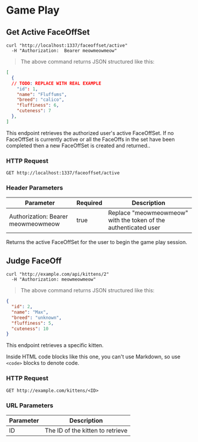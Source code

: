 # Game Play

## Get Active FaceOffSet

```shell
curl "http://localhost:1337/faceoffset/active"
  -H "Authorization:  Bearer meowmeowmeow"
```

> The above command returns JSON structured like this:

```json
[
  {
  // TODO: REPLACE WITH REAL EXAMPLE
    "id": 1,
    "name": "Fluffums",
    "breed": "calico",
    "fluffiness": 6,
    "cuteness": 7
  },
]
```

This endpoint retrieves the authorized user's active FaceOffSet.  If no FaceOffSet is currently active or all the FaceOffs in the set have been completed then a new FaceOffSet is created and returned..

### HTTP Request

`GET http://localhost:1337/faceoffset/active`

### Header Parameters

Parameter | Required | Description
--------- | ------- | -----------
Authorization:  Bearer meowmeowmeow | true | Replace "meowmeowmeow" with the token of the authenticated user

<aside class="success">
Returns the active FaceOffSet for the user to begin the game play session.
</aside>

## Judge FaceOff

```shell
curl "http://example.com/api/kittens/2"
  -H "Authorization: meowmeowmeow"
```

> The above command returns JSON structured like this:

```json
{
  "id": 2,
  "name": "Max",
  "breed": "unknown",
  "fluffiness": 5,
  "cuteness": 10
}
```

This endpoint retrieves a specific kitten.

<aside class="warning">Inside HTML code blocks like this one, you can't use Markdown, so use <code>&lt;code&gt;</code> blocks to denote code.</aside>

### HTTP Request

`GET http://example.com/kittens/<ID>`

### URL Parameters

Parameter | Description
--------- | -----------
ID | The ID of the kitten to retrieve
